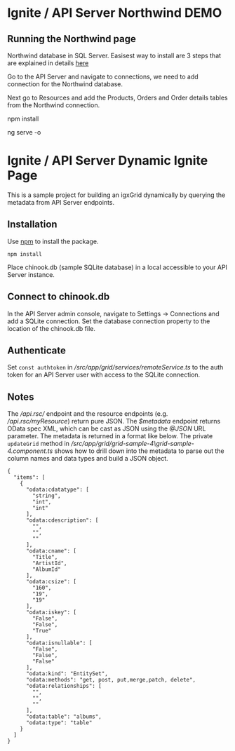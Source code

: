 # Ignite / API Server Northwind DEMO

## Running the Northwind page
Northwind database in SQL Server. Easisest way to install are 3 steps that are explained in details [here](http://businessimpactinc.com/blog/install-northwind-database/)

Go to the API Server and navigate to connections, we need to add connection for the Northwind database.

Next go to Resources and add the Products, Orders and Order details tables from the Northwind connection.

npm install

ng serve -o




# Ignite / API Server Dynamic Ignite Page

This is a sample project for building an igxGrid dynamically by querying the metadata from API Server endpoints.

## Installation

Use [npm](https://www.npmjs.com/) to install the package.

```
npm install
```

Place chinook.db (sample SQLite database) in a local accessible to your API Server instance.

## Connect to chinook.db

In the API Server admin console, navigate to Settings -> Connections and add a SQLite connection. Set the database connection property to the location of the chinook.db file.

## Authenticate

Set `const authtoken` in */src/app/grid/services/remoteService.ts* to the auth token for an API Server user with access to the SQLite connection.

## Notes

The */api.rsc/* endpoint and the resource endpoints (e.g. */api.rsc/myResource*) return pure JSON. The *$metadata* endpoint returns OData spec XML, which can be cast as JSON using the *\@JSON* URL parameter. The metadata is returned in a format like below. The private `updateGrid` method in */src/app/grid/grid-sample-4\grid-sample-4.component.ts* shows how to drill down into the metadata to parse out the column names and data types and build a JSON object.

```
{
  "items": [
    {
      "odata:cdatatype": [
        "string",
        "int",
        "int"
      ],
      "odata:cdescription": [
        "",
        "",
        ""
      ],
      "odata:cname": [
        "Title",
        "ArtistId",
        "AlbumId"
      ],
      "odata:csize": [
        "160",
        "19",
        "19"
      ],
      "odata:iskey": [
        "False",
        "False",
        "True"
      ],
      "odata:isnullable": [
        "False",
        "False",
        "False"
      ],
      "odata:kind": "EntitySet",
      "odata:methods": "get, post, put,merge,patch, delete",
      "odata:relationships": [
        "",
        "",
        ""
      ],
      "odata:table": "albums",
      "odata:type": "table"
    }
  ]
}
```
